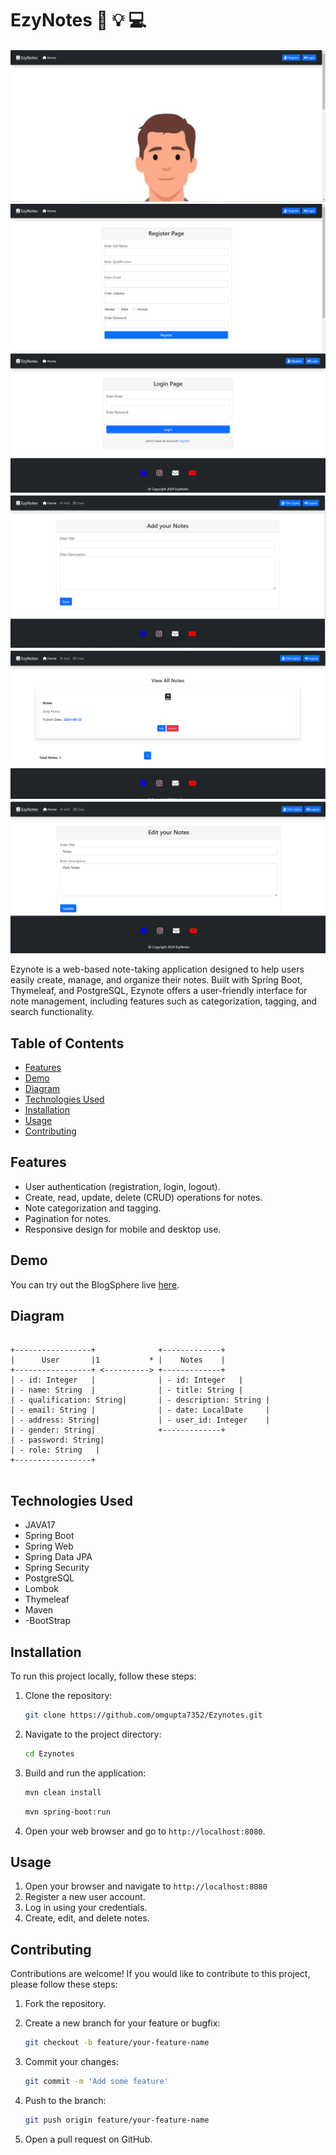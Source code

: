 # EzyNotes :rocket: :bulb: :computer:

![EZYNOTE](home.png)
![](register.png)
![](login.png)
![](add.png)
![](view.png)
![](edit.png)

Ezynote is a web-based note-taking application designed to help users easily create, manage, and organize their notes. Built with Spring Boot, Thymeleaf, and PostgreSQL, Ezynote offers a user-friendly interface for note management, including features such as categorization, tagging, and search functionality.

## Table of Contents

- [Features](#features)
- [Demo](#demo)
- [Diagram](#diagram)
- [Technologies Used](#technologies-used)
- [Installation](#installation)
- [Usage](#usage)
- [Contributing](#contributing)

## Features

- User authentication (registration, login, logout).
- Create, read, update, delete (CRUD) operations for notes.
- Note categorization and tagging.
- Pagination for notes.
- Responsive design for mobile and desktop use.

## Demo

You can try out the BlogSphere live [here](https://ezynotes-wwdl.onrender.com).

## Diagram

```

+-----------------+              +-------------+
|      User       |1           * |    Notes    |
+-----------------+ <----------> +-------------+
| - id: Integer   |              | - id: Integer   |
| - name: String  |              | - title: String |
| - qualification: String|       | - description: String |
| - email: String |              | - date: LocalDate     |
| - address: String|             | - user_id: Integer    |
| - gender: String|              +-------------+
| - password: String|
| - role: String   |
+-----------------+


```

## Technologies Used

- JAVA17
- Spring Boot
- Spring Web
- Spring Data JPA
- Spring Security
- PostgreSQL
- Lombok
- Thymeleaf
- Maven
- -BootStrap

## Installation

To run this project locally, follow these steps:

1. Clone the repository:

    ```bash
    git clone https://github.com/omgupta7352/Ezynotes.git
    ```

2. Navigate to the project directory:

    ```bash
    cd Ezynotes
    ```


3. Build and run the application:

    ```bash
    mvn clean install
    ```

    ```bash
    mvn spring-boot:run
    ```
    

4. Open your web browser and go to `http://localhost:8080`.

## Usage

1. Open your browser and navigate to `http://localhost:8080`
2. Register a new user account.
3. Log in using your credentials.
4. Create, edit, and delete notes.


## Contributing

Contributions are welcome! If you would like to contribute to this project, please follow these steps:

1. Fork the repository.
2. Create a new branch for your feature or bugfix:

    ```bash
    git checkout -b feature/your-feature-name
    ```

3. Commit your changes:

    ```bash
    git commit -m 'Add some feature'
    ```

4. Push to the branch:

    ```bash
    git push origin feature/your-feature-name
    ```

5. Open a pull request on GitHub.
  
